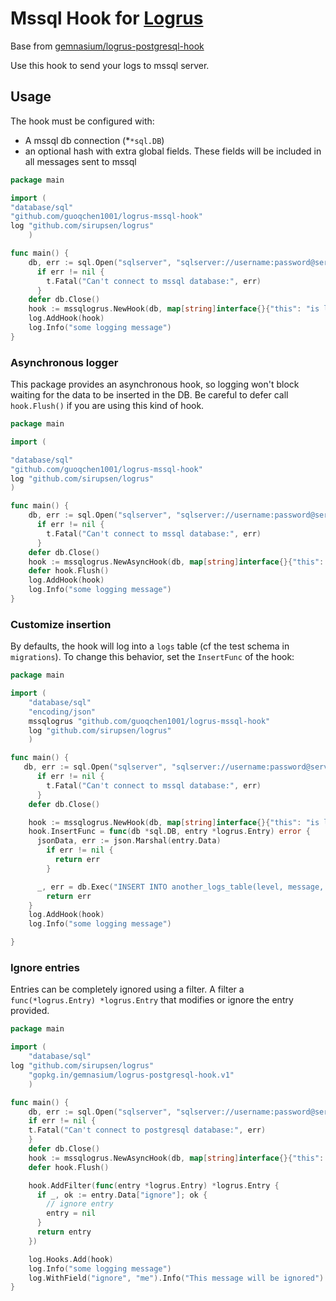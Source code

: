 # Mssql Hook for [Logrus](https://github.com/sirupsen/logrus) 

Base from [gemnasium/logrus-postgresql-hook](https://github.com/gemnasium/logrus-postgresql-hook) 

Use this hook to send your logs to mssql server.

## Usage

The hook must be configured with:

* A mssql db connection (*`*sql.DB`)
* an optional hash with extra global fields. These fields will be included in all messages sent to mssql

```go
package main

import (
"database/sql"
"github.com/guoqchen1001/logrus-mssql-hook"
log "github.com/sirupsen/logrus"
    )

func main() {
    db, err := sql.Open("sqlserver", "sqlserver://username:password@server?database=database&encrypt=disable")
      if err != nil {
        t.Fatal("Can't connect to mssql database:", err)
      }
    defer db.Close()
    hook := mssqlogrus.NewHook(db, map[string]interface{}{"this": "is logged every time"})
    log.AddHook(hook)
    log.Info("some logging message")
}
```

### Asynchronous logger

This package provides an asynchronous hook, so logging won't block waiting for the data to be inserted in the DB.
Be careful to defer call `hook.Flush()` if you are using this kind of hook.


```go
package main

import (

"database/sql"
"github.com/guoqchen1001/logrus-mssql-hook"
log "github.com/sirupsen/logrus"
)

func main() {
    db, err := sql.Open("sqlserver", "sqlserver://username:password@server?database=database&encrypt=disable")
      if err != nil {
        t.Fatal("Can't connect to mssql database:", err)
      }
    defer db.Close()
    hook := mssqlogrus.NewAsyncHook(db, map[string]interface{}{"this": "is logged every time"})
    defer hook.Flush()
    log.AddHook(hook)
    log.Info("some logging message")
}
```


### Customize insertion

By defaults, the hook will log into a `logs` table (cf the test schema in `migrations`).
To change this behavior, set the `InsertFunc` of the hook:

```go
package main

import (
    "database/sql"
    "encoding/json"
    mssqlogrus "github.com/guoqchen1001/logrus-mssql-hook"
    log "github.com/sirupsen/logrus"
    )

func main() {
   db, err := sql.Open("sqlserver", "sqlserver://username:password@server?database=database&encrypt=disable")
      if err != nil {
        t.Fatal("Can't connect to mssql database:", err)
      }
    defer db.Close()

    hook := mssqlogrus.NewHook(db, map[string]interface{}{"this": "is logged every time"})
    hook.InsertFunc = func(db *sql.DB, entry *logrus.Entry) error {
      jsonData, err := json.Marshal(entry.Data)
        if err != nil {
          return err
        }

      _, err = db.Exec("INSERT INTO another_logs_table(level, message, message_data, created_at) VALUES ($1,$2,$3,$4);", entry.Level, entry.Message, jsonData, entry.Time)
        return err
    }
    log.AddHook(hook)
    log.Info("some logging message")

}
```

### Ignore entries

Entries can be completely ignored using a filter.
A filter a `func(*logrus.Entry) *logrus.Entry` that modifies or ignore the entry provided.


```go
package main

import (
    "database/sql"
log "github.com/sirupsen/logrus"
    "gopkg.in/gemnasium/logrus-postgresql-hook.v1"
    )

func main() {
    db, err := sql.Open("sqlserver", "sqlserver://username:password@server?database=database&encrypt=disable")
    if err != nil {
    t.Fatal("Can't connect to postgresql database:", err)
    }
    defer db.Close()
    hook := mssqlogrus.NewAsyncHook(db, map[string]interface{}{"this": "is logged every time"})
    defer hook.Flush()

    hook.AddFilter(func(entry *logrus.Entry) *logrus.Entry {
      if _, ok := entry.Data["ignore"]; ok {
        // ignore entry
        entry = nil
      }
      return entry
    })

    log.Hooks.Add(hook)
    log.Info("some logging message")
    log.WithField("ignore", "me").Info("This message will be ignored")
}
```

